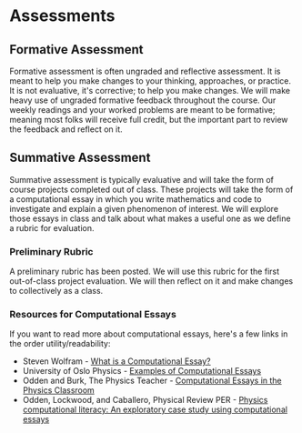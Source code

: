 # Assessments

## Formative Assessment

Formative assessment is often ungraded and reflective assessment. It is meant to help you make changes to your thinking, approaches, or practice. It is not evaluative, it's corrective; to help you make changes. We will make heavy use of ungraded formative feedback throughout the course. Our weekly readings and your worked problems are meant to be formative; meaning most folks will receive full credit, but the important part to review the feedback and reflect on it.

## Summative Assessment

Summative assessment is typically evaluative and will take the form of course projects completed out of class. These projects will take the form of a computational essay in which you write mathematics and code to investigate and explain a given phenomenon of interest. We will explore those essays in class and talk about what makes a useful one as we define a rubric for evaluation. 

### Preliminary Rubric

A preliminary rubric has been posted. We will use this rubric for the first out-of-class project evaluation. We will then reflect on it and make changes to collectively as a class.

### Resources for Computational Essays

If you want to read more about computational essays, here's a few links in the order utility/readability:

* Steven Wolfram - [What is a Computational Essay?](https://writings.stephenwolfram.com/2017/11/what-is-a-computational-essay/)
* University of Oslo Physics - [Examples of Computational Essays](https://uio-ccse.github.io/computational-essay-showroom/)
* Odden and Burk, The Physics Teacher - [Computational Essays in the Physics Classroom](https://aapt.scitation.org/doi/abs/10.1119/1.5145471)
* Odden, Lockwood, and Caballero, Physical Review PER - [Physics computational literacy: An exploratory case study using computational essays](https://journals.aps.org/prper/abstract/10.1103/PhysRevPhysEducRes.15.020152)

